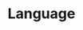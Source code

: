 ---
layout: list
title: Language
#slug: 
menu: true
submenu: true
order: 2
description: >
  프로그래밍 언어를 공부할 수 있습니다.
---